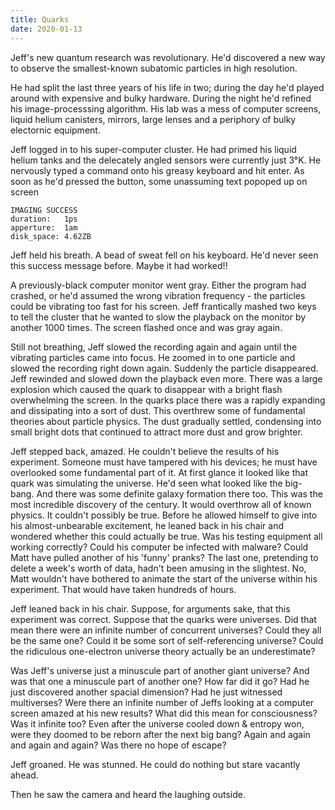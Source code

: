 ```yaml
---
title: Quarks
date: 2020-01-13
---
```


Jeff's new quantum research was revolutionary. He'd discovered a new way to observe the smallest-known subatomic particles in high resolution.

He had split the last three years of his life in two; during the day he'd played around with expensive and bulky hardware. During the night he'd refined his image-processsing algorithm. His lab was a mess of computer screens, liquid helium canisters, mirrors, large lenses and a periphory of bulky electornic equipment.

Jeff logged in to his super-computer cluster. He had primed his liquid helium tanks and the delecately angled sensors were currently just 3°K. He nervously typed a command onto his greasy keyboard and hit enter.
As soon as he'd pressed the button, some unassuming text popoped up on screen

```
IMAGING SUCCESS
duration:   1ps
apperture:  1am
disk_space: 4.62ZB
```

Jeff held his breath. A bead of sweat fell on his keyboard.
He'd never seen this success message before. Maybe it had worked!!

A previously-black computer monitor went gray. Either the program had crashed, or he'd assumed the wrong vibration frequency - the particles could be vibrating too fast for his screen.
Jeff frantically mashed two keys to tell the cluster that he wanted to slow the playback on the monitor by another 1000 times. The screen flashed once and was gray again.

Still not breathing, Jeff slowed the recording again and again until the vibrating particles came into focus. He zoomed in to one particle and slowed the recording right down again.
Suddenly the particle disappeared.
Jeff rewinded and slowed down the playback even more.
There was a large explosion which caused the quark to disappear with a bright flash overwhelming the screen. In the quarks place there was a rapidly expanding and dissipating into a sort of dust. This overthrew some of fundamental theories about particle physics. The dust gradually settled, condensing into small bright dots that continued to attract more dust and grow brighter.

Jeff stepped back, amazed. He couldn't believe the results of his experiment. Someone must have tampered with his devices; he must have overlooked some fundamental part of it. At first glance it looked like that quark was simulating the universe. He'd seen what looked like the big-bang. And there was some definite galaxy formation there too.
This was the most incredible discovery of the century. It would overthrow all of known physics. It couldn't possibly be true. Before he allowed himself to give into his almost-unbearable excitement, he leaned back in his chair and wondered whether this could actually be true. Was his testing equipment all working correctly? Could his computer be infected with malware? Could Matt have pulled another of his 'funny' pranks? The last one, pretending to delete a week's worth of data, hadn't been amusing in the slightest.
No, Matt wouldn't have bothered to animate the start of the universe within his experiment. That would have taken hundreds of hours.

Jeff leaned back in his chair. Suppose, for arguments sake, that this experiment was correct. Suppose that the quarks were universes.
Did that mean there were an infinite number of concurrent universes? Could they all be the same one? Could it be some sort of self-referencing universe? Could the ridiculous one-electron universe theory actually be an underestimate?

Was Jeff's universe just a minuscule part of another giant universe? And was that one a minuscule part of another one? How far did it go? Had he just discovered another spacial dimension? Had he just witnessed multiverses? Were there an infinite number of Jeffs looking at a computer screen amazed at his new results?
What did this mean for consciousness? Was it infinite too? Even after the universe cooled down & entropy won, were they doomed to be reborn after the next big bang? Again and again and again and again? Was there no hope of escape?

Jeff groaned. He was stunned. He could do nothing but stare vacantly ahead.

Then he saw the camera and heard the laughing outside.
